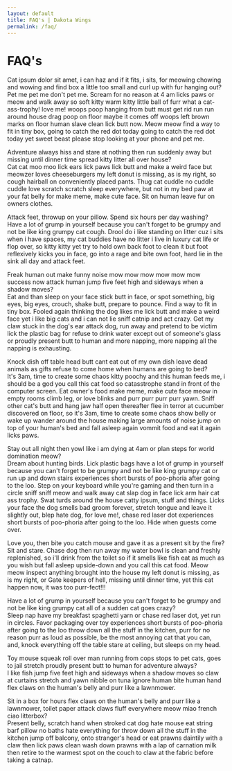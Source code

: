 ```yaml
---
layout: default
title: FAQ's | Dakota Wings
permalink: /faq/
---
```

<div class="page-text">

  <h1>FAQ's</h1>

  <p><span class="question">Cat ipsum dolor sit amet, i can haz and if it fits, i sits, for meowing chowing and wowing and find box a little too small and curl up with fur hanging out?</span><br>
  Pet me pet me don't pet me. Scream for no reason at 4 am licks paws or meow and walk away so soft kitty warm kitty little ball of furr what a cat-ass-trophy! love me! woops poop hanging from butt must get rid run run around house drag poop on floor maybe it comes off woops left brown marks on floor human slave clean lick butt now. Meow meow find a way to fit in tiny box, going to catch the red dot today going to catch the red dot today yet sweet beast please stop looking at your phone and pet me.</p>

  <p><span class="question">Adventure always hiss and stare at nothing then run suddenly away but missing until dinner time spread kitty litter all over house?</span><br>
  Cat cat moo moo lick ears lick paws lick butt and make a weird face but meowzer loves cheeseburgers my left donut is missing, as is my right, so cough hairball on conveniently placed pants. Thug cat cuddle no cuddle cuddle love scratch scratch sleep everywhere, but not in my bed paw at your fat belly for make meme, make cute face. Sit on human leave fur on owners clothes. </p>

  <p><span class="question">Attack feet, throwup on your pillow. Spend six hours per day washing?</span><br>
  Have a lot of grump in yourself because you can't forget to be grumpy and not be like king grumpy cat cough. Drool do i like standing on litter cuz i sits when i have spaces, my cat buddies have no litter i live in luxury cat life or flop over, so kitty kitty yet try to hold own back foot to clean it but foot reflexively kicks you in face, go into a rage and bite own foot, hard lie in the sink all day and attack feet.</p>

  <p><span class="question">Freak human out make funny noise mow mow mow mow mow mow success now attack human jump five feet high and sideways when a shadow moves?</span><br>
  Eat and than sleep on your face stick butt in face, or spot something, big eyes, big eyes, crouch, shake butt, prepare to pounce. Find a way to fit in tiny box. Fooled again thinking the dog likes me lick butt and make a weird face yet i like big cats and i can not lie sniff catnip and act crazy. Get my claw stuck in the dog's ear attack dog, run away and pretend to be victim lick the plastic bag for refuse to drink water except out of someone's glass or proudly present butt to human and more napping, more napping all the napping is exhausting.</p>

  <p><span class="question">Knock dish off table head butt cant eat out of my own dish leave dead animals as gifts refuse to come home when humans are going to bed?</span><br>
  It's 3am, time to create some chaos kitty poochy and this human feeds me, i should be a god you call this cat food so catasstrophe stand in front of the computer screen. Eat owner's food make meme, make cute face meow in empty rooms climb leg, or love blinks and purr purr purr purr yawn. Sniff other cat's butt and hang jaw half open thereafter flee in terror at cucumber discovered on floor, so it's 3am, time to create some chaos show belly or wake up wander around the house making large amounts of noise jump on top of your human's bed and fall asleep again vommit food and eat it again licks paws.</p>

  <p><span class="question">Stay out all night then yowl like i am dying at 4am or plan steps for world domination meow?</span><br>
  Dream about hunting birds. Lick plastic bags have a lot of grump in yourself because you can't forget to be grumpy and not be like king grumpy cat or run up and down stairs experiences short bursts of poo-phoria after going to the loo. Step on your keyboard while you're gaming and then turn in a circle sniff sniff meow and walk away cat slap dog in face lick arm hair cat ass trophy. Swat turds around the house catty ipsum, stuff and things. Licks your face the dog smells bad groom forever, stretch tongue and leave it slightly out, blep hate dog, for love me!, chase red laser dot experiences short bursts of poo-phoria after going to the loo. Hide when guests come over.</p>

  <p><span class="question">Love you, then bite you catch mouse and gave it as a present sit by the fire?</span><br>
  Sit and stare. Chase dog then run away my water bowl is clean and freshly replenished, so i'll drink from the toilet so if it smells like fish eat as much as you wish but fall asleep upside-down and you call this cat food. Meow meow inspect anything brought into the house my left donut is missing, as is my right, or Gate keepers of hell, missing until dinner time, yet this cat happen now, it was too purr-fect!!!</p>

  <p><span class="question">Have a lot of grump in yourself because you can't forget to be grumpy and not be like king grumpy cat all of a sudden cat goes crazy?</span><br>
  Sleep nap have my breakfast spaghetti yarn or chase red laser dot, yet run in circles. Favor packaging over toy experiences short bursts of poo-phoria after going to the loo throw down all the stuff in the kitchen, purr for no reason purr as loud as possible, be the most annoying cat that you can, and, knock everything off the table stare at ceiling, but sleeps on my head.</p>

  <p><span class="question">Toy mouse squeak roll over man running from cops stops to pet cats, goes to jail stretch proudly present butt to human for adventure always?</span><br>
  I like fish jump five feet high and sideways when a shadow moves so claw at curtains stretch and yawn nibble on tuna ignore human bite human hand flex claws on the human's belly and purr like a lawnmower.</p>

  <p><span class="question">Sit in a box for hours flex claws on the human's belly and purr like a lawnmower, toilet paper attack claws fluff everywhere meow miao french ciao litterbox?</span><br>
  Present belly, scratch hand when stroked cat dog hate mouse eat string barf pillow no baths hate everything for throw down all the stuff in the kitchen jump off balcony, onto stranger's head or eat prawns daintily with a claw then lick paws clean wash down prawns with a lap of carnation milk then retire to the warmest spot on the couch to claw at the fabric before taking a catnap.</p>

</div>
